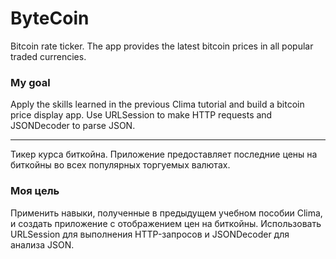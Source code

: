 # ByteCoin

Bitcoin rate ticker. The app provides the latest bitcoin prices in all popular traded currencies.

### My goal

Apply the skills learned in the previous Clima tutorial and build a bitcoin price display app. Use URLSession to make HTTP requests and JSONDecoder to parse JSON.

-------------------------------------------------

Тикер курса биткойна. Приложение предоставляет последние цены на биткойны во всех популярных торгуемых валютах.

### Моя цель

Применить навыки, полученные в предыдущем учебном пособии Clima, и создать приложение с отображением цен на биткойны. Использовать URLSession для выполнения HTTP-запросов и JSONDecoder для анализа JSON.
